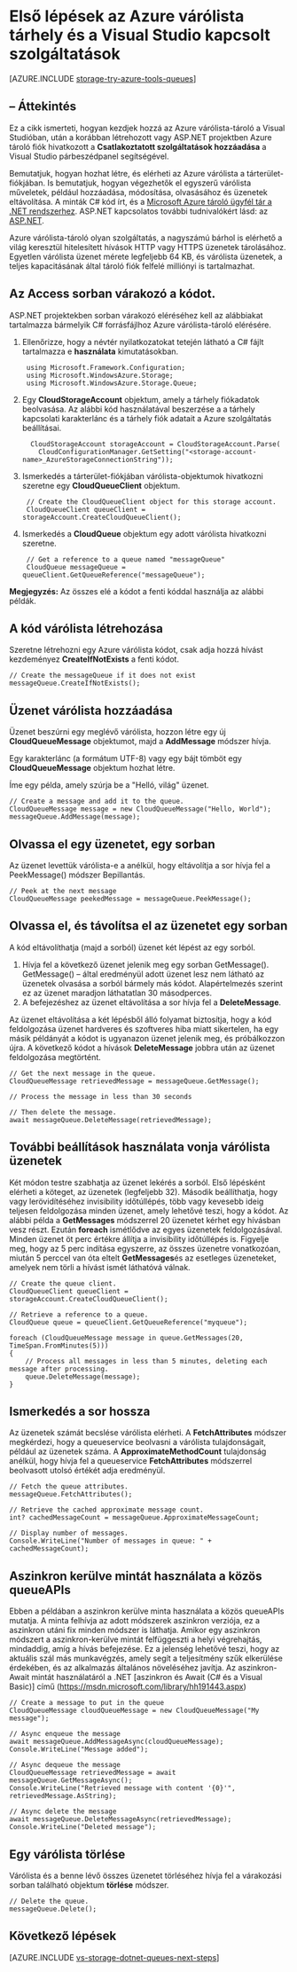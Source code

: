 <properties
    pageTitle="Első lépések várólista tárhely és a Visual Studio a csatlakoztatott szolgáltatások (ASP.NET) |} Microsoft Azure"
    description="Hogyan kezdjek hozzá az Azure várólista-tároló ASP.NET projektben, a Visual Studióban, miután részletesen a tárterület a Visual Studio segítségével a csatlakoztatott szolgáltatások"
    services="storage"
    documentationCenter=""
    authors="TomArcher"
    manager="douge"
    editor=""/>

<tags
    ms.service="storage"
    ms.workload="web"
    ms.tgt_pltfrm="vs-getting-started"
    ms.devlang="na"
    ms.topic="article"
    ms.date="08/15/2016"
    ms.author="tarcher"/>

# <a name="get-started-with-azure-queue-storage-and-visual-studio-connected-services"></a>Első lépések az Azure várólista tárhely és a Visual Studio kapcsolt szolgáltatások

[AZURE.INCLUDE [storage-try-azure-tools-queues](../../includes/storage-try-azure-tools-queues.md)]

## <a name="overview"></a>– Áttekintés

Ez a cikk ismerteti, hogyan kezdjek hozzá az Azure várólista-tároló a Visual Studióban, után a korábban létrehozott vagy ASP.NET projektben Azure tároló fiók hivatkozott a **Csatlakoztatott szolgáltatások hozzáadása** a Visual Studio párbeszédpanel segítségével.

Bemutatjuk, hogyan hozhat létre, és elérheti az Azure várólista a tárterület-fiókjában. Is bemutatjuk, hogyan végezhetők el egyszerű várólista műveletek, például hozzáadása, módosítása, olvasásához és üzenetek eltávolítása. A minták C# kód írt, és a [Microsoft Azure tároló ügyfél tár a .NET rendszerhez](https://msdn.microsoft.com/library/azure/dn261237.aspx). ASP.NET kapcsolatos további tudnivalókért lásd: az [ASP.NET](http://www.asp.net).

Azure várólista-tároló olyan szolgáltatás, a nagyszámú bárhol is elérhető a világ keresztül hitelesített hívások HTTP vagy HTTPS üzenetek tárolásához. Egyetlen várólista üzenet mérete legfeljebb 64 KB, és várólista üzenetek, a teljes kapacitásának által tároló fiók felfelé milliónyi is tartalmazhat.

## <a name="access-queues-in-code"></a>Az Access sorban várakozó a kódot.

ASP.NET projektekben sorban várakozó eléréséhez kell az alábbiakat tartalmazza bármelyik C# forrásfájlhoz Azure várólista-tároló elérésére.

1. Ellenőrizze, hogy a névtér nyilatkozatokat tetején látható a C# fájlt tartalmazza e **használata** kimutatásokban.

        using Microsoft.Framework.Configuration;
        using Microsoft.WindowsAzure.Storage;
        using Microsoft.WindowsAzure.Storage.Queue;

2. Egy **CloudStorageAccount** objektum, amely a tárhely fiókadatok beolvasása. Az alábbi kód használatával beszerzése a a tárhely kapcsolati karakterlánc és a tárhely fiók adatait a Azure szolgáltatás beállításai.

         CloudStorageAccount storageAccount = CloudStorageAccount.Parse(
           CloudConfigurationManager.GetSetting("<storage-account-name>_AzureStorageConnectionString"));

3. Ismerkedés a tárterület-fiókjában várólista-objektumok hivatkozni szeretne egy **CloudQueueClient** objektum.  

        // Create the CloudQueueClient object for this storage account.
        CloudQueueClient queueClient = storageAccount.CreateCloudQueueClient();

4. Ismerkedés a **CloudQueue** objektum egy adott várólista hivatkozni szeretne.

        // Get a reference to a queue named "messageQueue"
        CloudQueue messageQueue = queueClient.GetQueueReference("messageQueue");


**Megjegyzés:** Az összes elé a kódot a fenti kóddal használja az alábbi példák.

## <a name="create-a-queue-in-code"></a>A kód várólista létrehozása

Szeretne létrehozni egy Azure várólista kódot, csak adja hozzá hívást kezdeményez **CreateIfNotExists** a fenti kódot.

    // Create the messageQueue if it does not exist
    messageQueue.CreateIfNotExists();

## <a name="add-a-message-to-a-queue"></a>Üzenet várólista hozzáadása

Üzenet beszúrni egy meglévő várólista, hozzon létre egy új **CloudQueueMessage** objektumot, majd a **AddMessage** módszer hívja.

Egy karakterlánc (a formátum UTF-8) vagy egy bájt tömböt egy **CloudQueueMessage** objektum hozhat létre.

Íme egy példa, amely szúrja be a "Helló, világ" üzenet.

    // Create a message and add it to the queue.
    CloudQueueMessage message = new CloudQueueMessage("Hello, World");
    messageQueue.AddMessage(message);

## <a name="read-a-message-in-a-queue"></a>Olvassa el egy üzenetet, egy sorban

Az üzenet levettük várólista-e a anélkül, hogy eltávolítja a sor hívja fel a PeekMessage() módszer Bepillantás.

    // Peek at the next message
    CloudQueueMessage peekedMessage = messageQueue.PeekMessage();

## <a name="read-and-remove-a-message-in-a-queue"></a>Olvassa el, és távolítsa el az üzenetet egy sorban

A kód eltávolíthatja (majd a sorból) üzenet két lépést az egy sorból.
1. Hívja fel a következő üzenet jelenik meg egy sorban GetMessage(). GetMessage() – által eredményül adott üzenet lesz nem látható az üzenetek olvasása a sorból bármely más kódot. Alapértelmezés szerint ez az üzenet maradjon láthatatlan 30 másodperces.
2.  A befejezéshez az üzenet eltávolítása a sor hívja fel a **DeleteMessage**.

Az üzenet eltávolítása a két lépésből álló folyamat biztosítja, hogy a kód feldolgozása üzenet hardveres és szoftveres hiba miatt sikertelen, ha egy másik példányát a kódot is ugyanazon üzenet jelenik meg, és próbálkozzon újra. A következő kódot a hívások **DeleteMessage** jobbra után az üzenet feldolgozása megtörtént.

    // Get the next message in the queue.
    CloudQueueMessage retrievedMessage = messageQueue.GetMessage();

    // Process the message in less than 30 seconds

    // Then delete the message.
    await messageQueue.DeleteMessage(retrievedMessage);


## <a name="use-additional-options-for-de-queuing-messages"></a>További beállítások használata vonja várólista üzenetek

Két módon testre szabhatja az üzenet lekérés a sorból.
Első lépésként elérheti a köteget, az üzenetek (legfeljebb 32). Második beállíthatja, hogy vagy lerövidítéséhez invisibility időtúllépés, több vagy kevesebb ideig teljesen feldolgozása minden üzenet, amely lehetővé teszi, hogy a kódot. Az alábbi példa a **GetMessages** módszerrel 20 üzenetet kérhet egy hívásban vesz részt. Ezután **foreach** ismétlődve az egyes üzenetek feldolgozásával. Minden üzenet öt perc értékre állítja a invisibility időtúllépés is. Figyelje meg, hogy az 5 perc indítása egyszerre, az összes üzenetre vonatkozóan, miután 5 perccel van óta eltelt **GetMessages**és az esetleges üzeneteket, amelyek nem törli a hívást ismét láthatóvá válnak.

    // Create the queue client.
    CloudQueueClient queueClient = storageAccount.CreateCloudQueueClient();

    // Retrieve a reference to a queue.
    CloudQueue queue = queueClient.GetQueueReference("myqueue");

    foreach (CloudQueueMessage message in queue.GetMessages(20, TimeSpan.FromMinutes(5)))
    {
        // Process all messages in less than 5 minutes, deleting each message after processing.
        queue.DeleteMessage(message);
    }

## <a name="get-the-queue-length"></a>Ismerkedés a sor hossza

Az üzenetek számát becslése várólista elérheti. A **FetchAttributes** módszer megkérdezi, hogy a queueservice beolvasni a várólista tulajdonságait, például az üzenetek száma. A **ApproximateMethodCount** tulajdonság anélkül, hogy hívja fel a queueservice **FetchAttributes** módszerrel beolvasott utolsó értékét adja eredményül.

    // Fetch the queue attributes.
    messageQueue.FetchAttributes();

    // Retrieve the cached approximate message count.
    int? cachedMessageCount = messageQueue.ApproximateMessageCount;

    // Display number of messages.
    Console.WriteLine("Number of messages in queue: " + cachedMessageCount);

## <a name="use-async-await-pattern-with-common-queueapis"></a>Aszinkron kerülve mintát használata a közös queueAPIs

Ebben a példában a aszinkron kerülve minta használata a közös queueAPIs mutatja. A minta felhívja az adott módszerek aszinkron verziója, ez a aszinkron utáni fix minden módszer is láthatja. Amikor egy aszinkron módszert a aszinkron-kerülve mintát felfüggeszti a helyi végrehajtás, mindaddig, amíg a hívás befejezése. Ez a jelenség lehetővé teszi, hogy az aktuális szál más munkavégzés, amely segít a teljesítmény szűk elkerülése érdekében, és az alkalmazás általános növeléséhez javítja. Az aszinkron-Await mintát használatáról a .NET [aszinkron és Await (C# és a Visual Basic)] című (https://msdn.microsoft.com/library/hh191443.aspx)

    // Create a message to put in the queue
    CloudQueueMessage cloudQueueMessage = new CloudQueueMessage("My message");

    // Async enqueue the message
    await messageQueue.AddMessageAsync(cloudQueueMessage);
    Console.WriteLine("Message added");

    // Async dequeue the message
    CloudQueueMessage retrievedMessage = await messageQueue.GetMessageAsync();
    Console.WriteLine("Retrieved message with content '{0}'", retrievedMessage.AsString);

    // Async delete the message
    await messageQueue.DeleteMessageAsync(retrievedMessage);
    Console.WriteLine("Deleted message");

## <a name="delete-a-queue"></a>Egy várólista törlése

Várólista és a benne lévő összes üzenetet törléséhez hívja fel a várakozási sorban található objektum **törlése** módszer.

    // Delete the queue.
    messageQueue.Delete();

## <a name="next-steps"></a>Következő lépések

[AZURE.INCLUDE [vs-storage-dotnet-queues-next-steps](../../includes/vs-storage-dotnet-queues-next-steps.md)]
